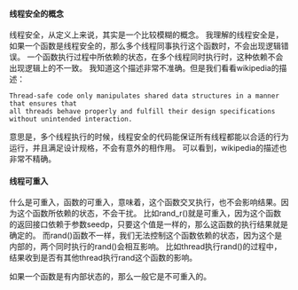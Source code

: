 #### 线程安全的概念
线程安全，从定义上来说，其实是一个比较模糊的概念。
我理解的线程安全是，如果一个函数是线程安全的，那么多个线程同事执行这个函数时，不会出现逻辑错误。
一个函数执行过程中所依赖的状态，在多个线程同时执行时，这种依赖不会出现逻辑上的不一致。
我知道这个描述非常不准确。但是我们看看wikipedia的描述：
```
Thread-safe code only manipulates shared data structures in a manner that ensures that
all threads behave properly and fulfill their design specifications without unintended interaction. 
```
意思是，多个线程执行的时候，线程安全的代码能保证所有线程都能以合适的行为运行，并且满足设计规格，不会有意外的相作用。
可以看到，wikipedia的描述也非常不精确。

#### 线程可重入
什么是可重入，函数的可重入，意味着，这个函数交叉执行，也不会影响结果。因为这个函数所依赖的状态，不会干扰。
比如rand_r()就是可重入，因为这个函数的返回接口依赖于参数seedp，只要这个值是一样的，那么这函数的执行结果就是确定的。
而rand()函数不一样，我们无法控制这个函数依赖的状态，因为这个是内部的，两个同时执行的rand()会相互影响。
比如thread执行rand()的过程中，结果收到是否有其他thread执行rand这个函数的影响。

如果一个函数是有内部状态的，那么一般它是不可重入的。
